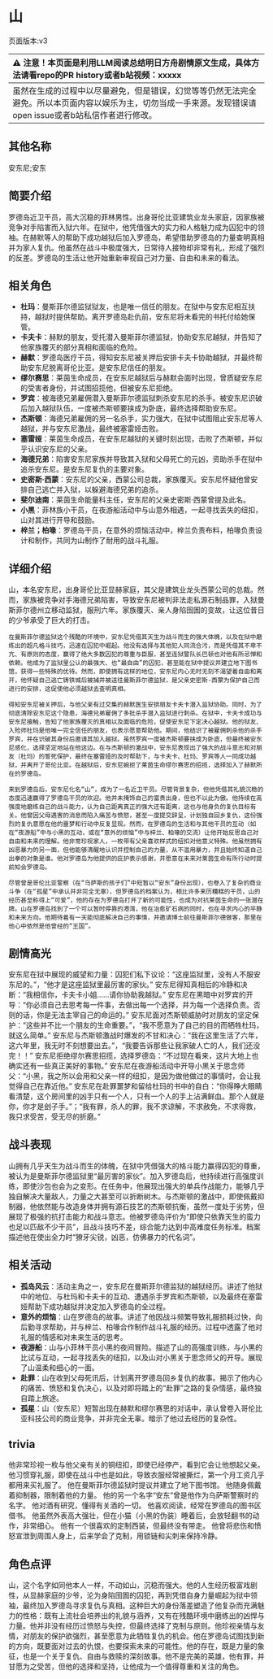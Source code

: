# 山
页面版本:v3
 

| :warning: 注意！本页面是利用LLM阅读总结明日方舟剧情原文生成，具体方法请看repo的PR history或者b站视频：xxxxx           |
|:----------------------------|
| 虽然在生成的过程中以尽量避免，但是错误，幻觉等等仍然无法完全避免。所以本页面内容以娱乐为主，切勿当成一手来源。发现错误请open issue或者b站私信作者进行修改。|



## 其他名称
安东尼;安东
## 简要介绍
罗德岛近卫干员，高大沉稳的菲林男性。出身哥伦比亚建筑业龙头家庭，因家族被竞争对手陷害而入狱六年。在狱中，他凭借强大的实力和人格魅力成为囚犯中的领袖。在赫默等人的帮助下成功越狱后加入罗德岛，希望借助罗德岛的力量查明真相并为家人复仇。他虽然在战斗中极度强大，日常待人接物却非常有礼，形成了强烈的反差。罗德岛的生活让他开始重新审视自己对力量、自由和未来的看法。
## 相关角色
-   **杜玛**：曼斯菲尔德监狱狱友，也是唯一信任的朋友。在狱中与安东尼相互扶持，越狱时提供帮助。离开罗德岛赴仇前，安东尼将未看完的书托付给她保管。
-   **卡夫卡**：赫默的朋友，受托潜入曼斯菲尔德监狱，协助安东尼越狱，并告知了他家族覆灭的部分真相和面临的危险。
-   **赫默**：罗德岛医疗干员，得知安东尼被关押后安排卡夫卡协助越狱，并最终帮助安东尼脱离哥伦比亚。是安东尼信任的朋友。
-   **缪尔赛思**：莱茵生命成员，在安东尼越狱后与赫默会面时出现，曾质疑安东尼的受害者身份，并试图招揽他，但被安东尼拒绝。
-   **罗宾**：被海德兄弟雇佣潜入曼斯菲尔德监狱刺杀安东尼的杀手。被安东尼识破后加入越狱队伍，一度被杰斯顿要挟成为卧底，最终选择帮助安东尼。
-   **杰斯顿**：海德兄弟雇佣的另一名杀手，实力强大，在狱中试图阻止安东尼等人越狱，并与安东尼激战，最终被塞雷娅击败。
-   **塞雷娅**：莱茵生命成员，在安东尼越狱的关键时刻出现，击败了杰斯顿，并似乎认识安东尼的父亲。
-   **海德兄弟**：陷害安东尼家族并导致其入狱和父母死亡的元凶，资助杀手在狱中追杀安东尼。是安东尼复仇的主要对象。
-   **史密斯·西蒙**：安东尼的父亲，西蒙公司总裁，家族覆灭。安东尼怀疑他曾安排自己逃亡并入狱，以躲避海德兄弟的追杀。
-   **斐尔迪南**：莱茵生命能量科主任，安东尼的父亲史密斯·西蒙曾提及此名。
-   **小黑**：菲林族小干员，在夜游船活动中与山意外相遇，一起寻找丢失的纽扣，山对其进行开导和鼓励。
-   **梓兰；柏喙**：罗德岛干员，在意外的烦恼活动中，梓兰负责布料，柏喙负责设计和制作，共同为山制作了耐用的战斗礼服。
## 详细介绍
山，本名安东尼，出身哥伦比亚显赫家庭，其父是建筑业龙头西蒙公司的总裁。然而，家族被竞争对手海德兄弟陷害，导致安东尼被判非法走私源石制品罪，入狱曼斯菲尔德州立移动监狱，服刑六年。家族覆灭、亲人身陷囹圄的变故，让这位昔日的少爷承受了巨大的打击。

    在曼斯菲尔德监狱这个残酷的环境中，安东尼凭借其天生为战斗而生的强大体魄，以及在狱中磨练出的超凡格斗技巧，迅速在囚犯中崛起。他没有选择与其他犯人同流合污，而是凭借其不卑不亢、有原则的态度，赢得了绝大多数囚犯的尊重与臣服，甚至连狱警队长巴顿也对他有所忌惮和依赖。他成为了监狱里公认的最强大、也“最自由”的囚犯，甚至能在狱中提议并建立地下图书馆，获得一些特殊的优待。然而，即使拥有这样的地位，安东尼内心无时无刻不渴望着自由和离开，他怀疑自己逃亡铸铁城后被捕并被送往曼斯菲尔德监狱，是父亲史密斯·西蒙为保护自己而进行的安排，这促使他必须越狱去查明真相。

    得知安东尼被关押后，与他父亲有过交集的赫默医生安排朋友卡夫卡潜入监狱协助。同时，为了彻底清除安东尼这个隐患，海德兄弟雇佣了多批杀手潜入监狱进行刺杀。在狱中，卡夫卡成功与安东尼接触，告知了他家族覆灭的真相以及面临的危险，促使安东尼下定决心越狱。他的狱友、入殓师杜玛是他唯一完全信任的朋友，也表示愿意帮助他。期间，他结识了被雇佣刺杀他的杀手罗宾，并在识破其身份后邀请其加入越狱。虽然罗宾一度被杰斯顿要挟成为卧底，但最终被安东尼感化，选择坚定地站在他这边。在与杰斯顿的激战中，安东尼表现出了强大的战斗意志和对朋友（杜玛）的誓死保护，最终在塞雷娅的及时帮助下，与卡夫卡、杜玛、罗宾等人一同成功越狱，并离开了哥伦比亚。在越狱后，安东尼婉拒了莱茵生命缪尔赛思的招揽，选择加入了赫默所在的罗德岛。

    来到罗德岛后，安东尼化名“山”，成为了一名近卫干员。尽管背景复杂，但他凭借其礼貌沉稳的态度迅速赢得了罗德岛干员的欢迎。他并未掩饰自己的富贵出身，但也不以此为傲。他持续在高强度地磨练自己的战斗能力，认为自己距离真正的强大还有距离，这也与他身负的复仇目标有关。他曾因父母遇害的消息而陷入痛苦与愤怒，甚至一度提交辞呈，计划独自回乡复仇，这份强烈的复仇意愿在他的噩梦和行动中反复显现。然而，在罗德岛的生活和与其他干员的互动（如在“夜游船”中与小黑的互动，或在“意外的烦恼”中与梓兰、柏喙的交流）让他开始反思自己对自由和未来的理解。他非常珍视家人，一枚带有父亲喜欢样式的纽扣对他意义特殊。他虽然拥有凶恶暴力的另一面，但他能够清醒地认识并控制自己的力量，从不滥用暴力，并且始终知道自己出拳的对象是谁。他对罗德岛为他提供的庇护表示感谢，并愿意在未来对莱茵生命有所行动时提前知会罗德岛。

    尽管曾是哥伦比亚警察（在“乌萨斯的孩子们”中短暂以“安东”身份出现），也卷入了复杂的商业斗争（在“孤星”中承认并非完全无辜），但罗德岛的档案认为，相比许多来历糟糕的干员，山的经历甚至称得上“可爱”，他的存在为罗德岛打开了新的可能性，也成为对抗莱茵生命的一张潜在牌。山在罗德岛找到了一个可以暂时停靠的港湾，他在治愈矿石病的同时，也在寻求内心的平静和未来方向。他期待着有一天能彻底解决自己的事情，并邀请博士前往曼斯菲尔德做客，那里在他心中依然是他曾经的“王国”。
## 剧情高光
安东尼在狱中展现的威望和力量：囚犯们私下议论：“这座监狱里，没有人不服安东尼的。”，“他才是这座监狱里最厉害的家伙。”
    安东尼得知真相后的冷静和决断：“我相信你，卡夫卡小姐......请你协助我越狱。”
    安东尼在黑暗中对罗宾的开导：“你必须自己去思考每一件事，去做出每一个选择，并为每一个选择负责。否则的话，你是无法主宰自己的命运的。”
    安东尼面对杰斯顿威胁时对朋友的坚定保护：“这些并不比一个朋友的生命重要。”，“我不愿意为了自己的目的而牺牲杜玛，就这么简单。”
    安东尼与杰斯顿激战时爆发的不甘和决心：“我在这里生活了六年，这六年里，我无时不刻想要出去。”，“我要告诉那些让我家破人亡的人，我们还没完！！”
    安东尼拒绝缪尔赛思招揽，选择罗德岛：“不过现在看来，这片大地上也确实还有一些真正美好的事物。”
    安东尼在夜游船活动中开导小黑关于思念师父：“小黑，我之所以会用和父亲一样的纽扣，是因为做他做过的事情时，会让我觉得自己在靠近他。”
    安东尼在赴罪噩梦和留给杜玛的书中的自白：“你得睁大眼睛看清楚，这个房间里的凶手只有一个人，只有一个人的手上沾满鲜血。那个人就是你，你才是刽子手。”；“我有罪，杀人的罪，我不求谅解，不求赦免，不求得救，我只求受苦，受无尽的折磨。”
## 战斗表现
山拥有几乎天生为战斗而生的体魄，在狱中凭借强大的格斗能力赢得囚犯的尊重，被认为是曼斯菲尔德监狱里“最厉害的家伙”。加入罗德岛后，他持续进行高强度训练，即使沙包也会为之变形。在任务中，他展现出强大的单兵作战能力，能够几乎独自解决大量敌人，力量之大甚至可以折断树木。与杰斯顿的激战中，即使佩戴抑制器，他依然能与改造身体并拥有源石技艺的杰斯顿抗衡，虽然一度处于劣势，但展现了极强的抗打击能力和战斗意志。他被罗德岛评价为“即使只依靠天生的蛮力也足以匹敌不少干员”，且战斗技巧不差，综合能力达到中高难度任务标准。档案描述他在使出全力时“獠牙尖锐，凶恶，仿佛暴力的代名词”。
## 相关活动
-   **孤岛风云**：活动主角之一，安东尼在曼斯菲尔德监狱的越狱经历。讲述了他狱中的地位、与杜玛和卡夫卡的互动、遭遇杀手罗宾和杰斯顿，以及最终在塞雷娅帮助下成功越狱并决定加入罗德岛的全过程。
-   **意外的烦恼**：山在罗德岛的故事。讲述了他因战斗频繁导致礼服损耗过快，向后勤寻求帮助，并与梓兰、柏喙合作制作战斗礼服的经历。过程中透露了他对礼服的情感和对未来生活的思考。
-   **夜游船**：山与小菲林干员小黑的夜间冒险。描述了山的高强度训练，与小黑的比试与互动，一起寻找丢失的纽扣，以及山对小黑关于思念师父的开导。展现了山温柔和细心的一面。
-   **赴罪**：山在收到父母死讯后，计划离开罗德岛回乡复仇的故事。揭示了他内心的痛苦、愤怒和复仇决心，以及对即将踏上的“赴罪”之路的复杂情感，最终独自踏上旅途。
-   **孤星**：山（安东尼）短暂出现在赫默和缪尔赛思的对话中，承认曾卷入哥伦比亚科技公司的商业竞争，并非完全无辜。暗示了他过去经历的复杂性。
## trivia
他非常珍视一枚与他父亲有关的铜纽扣，即使已经停产，看到它会让他想起父亲。
    他习惯穿礼服，即使在战斗中也是如此，导致衣服经常被撕烂，第一个月工资几乎都用来买礼服了。
    他在曼斯菲尔德监狱时提议并建立了地下图书馆。
    他随身佩戴着抑制器，限制着他的力量。
    他的另一个名字“安东”曾是他作为乌萨斯警察时的名字。
    他对酒有研究，懂得有关酒的一切。
    他喜欢阅读，经常在罗德岛的图书区借书。
    他虽然外表高大强壮，但在小猫（小黑的伪装）睡着后，会放轻翻书的动作，非常细心。
    他有一个很喜欢的定制西装，但最终没有带走。
    他曾将悲伤和愤怒宣泄到周围人身上，后来学会了克制，用锁链和尖刺来保持冷静。
## 角色点评
山，这个名字如同他本人一样，不动如山，沉稳而强大。他的人生经历极富戏剧性，从显赫家庭的少爷，沦为身陷囹圄的囚犯，再到凭借自身力量崛起为狱中领袖，最终加入罗德岛寻求复仇与真相。这种巨大的身份落差塑造了他复杂而充满魅力的性格：既有上流社会培养出的礼貌与涵养，又有在残酷环境中磨练出的凶悍与力量。他并非没有经历过愤怒与失控，但最终选择了克制与原则。他珍视亲情与友情，对朋友的保护欲强烈，甚至愿意为此牺牲复仇的机会。他在罗德岛试图找到新的方向，既要面对过去的仇恨，也要探索未来的可能性。他的存在，既是力量的象征，也是一个关于复仇、自由与救赎的深刻故事。他不是完美的英雄，他有罪，并甘愿为之受苦，但他的选择和坚持，让他成为一个值得尊重和关注的角色。